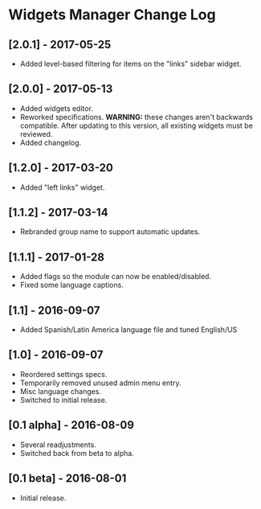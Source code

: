 
# Widgets Manager Change Log

## [2.0.1] - 2017-05-25

- Added level-based filtering for items on the "links" sidebar widget.

## [2.0.0] - 2017-05-13

- Added widgets editor.
- Reworked specifications. **WARNING:** these changes aren't backwards compatible.
  After updating to this version, all existing widgets must be reviewed.
- Added changelog.

## [1.2.0] - 2017-03-20

- Added "left links" widget.

## [1.1.2] - 2017-03-14

- Rebranded group name to support automatic updates.

## [1.1.1] - 2017-01-28

- Added flags so the module can now be enabled/disabled.
- Fixed some language captions.

## [1.1] - 2016-09-07

- Added Spanish/Latin America language file and tuned English/US

## [1.0] - 2016-09-07

- Reordered settings specs.
- Temporarily removed unused admin menu entry.
- Misc language changes.
- Switched to initial release.

## [0.1 alpha] - 2016-08-09

- Several readjustments.
- Switched back from beta to alpha.

## [0.1 beta] - 2016-08-01

- Initial release.
